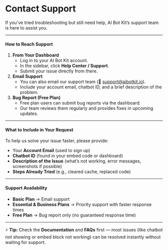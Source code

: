 # Contact Support

If you’ve tried troubleshooting but still need help, AI Bot Kit’s support team is here to assist you.

***

#### How to Reach Support

1. **From Your Dashboard**
   * Log in to your AI Bot Kit account.
   * In the sidebar, click **Help Center / Support**.
   * Submit your issue directly from there.
2. **Email Support**
   * You can also email our support team (📧 support@aibotkit.io).
   * Include your account email, chatbot ID, and a brief description of the problem.
3. **Bug Report (Free Plan)**
   * Free plan users can submit bug reports via the dashboard.
   * Our team reviews them regularly and provides fixes in upcoming updates.

***

#### What to Include in Your Request

To help us solve your issue faster, please provide:

* Your **Account Email** (used to sign up)
* **Chatbot ID** (found in your embed code or dashboard)
* **Description of the Issue** (what’s not working, error messages, screenshots if possible)
* **Steps Already Tried** (e.g., cleared cache, replaced code)

***

#### Support Availability

* **Basic Plan** → Email support
* **Essential & Business Plans** → Priority support with faster response times
* **Free Plan** → Bug report only (no guaranteed response time)

***

⚡ **Tip:** Check the **Documentation** and **FAQs** first — most issues (like chatbot not showing or embed block not working) can be resolved instantly without waiting for support.

